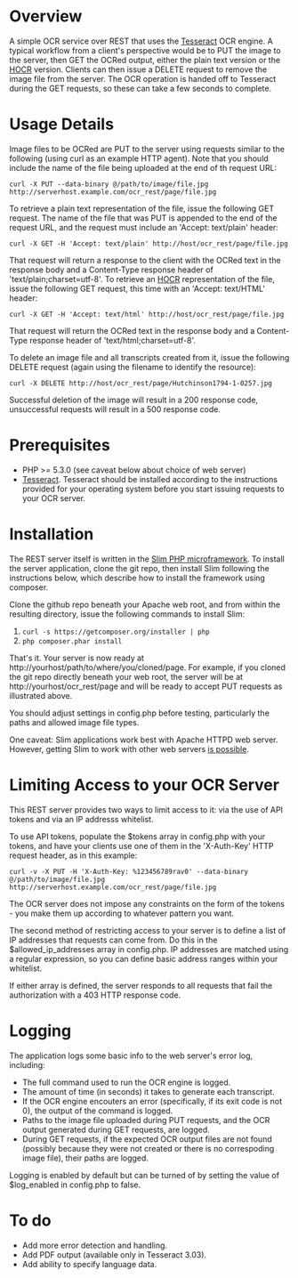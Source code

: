 # Overview

A simple OCR service over REST that uses the [Tesseract](http://code.google.com/p/tesseract-ocr/) OCR engine. A typical workflow from a client's perspective would be to PUT the image to the server, then GET the OCRed output, either the plain text version or the [HOCR](http://en.wikipedia.org/wiki/HOCR) version. Clients can then issue a DELETE request to remove the image file from the server. The OCR operation is handed off to Tesseract during the GET requests, so these can take a few seconds to complete.

# Usage Details

Image files to be OCRed are PUT to the server using requests similar to the following (using curl as an example HTTP agent). Note that you should include the name of the file being uploaded at the end of th request URL:

```
curl -X PUT --data-binary @/path/to/image/file.jpg http://serverhost.example.com/ocr_rest/page/file.jpg
```

To retrieve a plain text representation of the file, issue the following GET request. The name of the file that was PUT is appended to the end of the request URL, and the request must include an 'Accept: text/plain' header:

```
curl -X GET -H 'Accept: text/plain' http://host/ocr_rest/page/file.jpg
```
That request will return a response to the client with the OCRed text in the response body and a Content-Type response header of 'text/plain;charset=utf-8'. To retrieve an [HOCR](http://en.wikipedia.org/wiki/HOCR) representation of the file, issue the following GET request, this time with an 'Accept: text/HTML' header:

```
curl -X GET -H 'Accept: text/html' http://host/ocr_rest/page/file.jpg
```
That request will return the OCRed text in the response body and a Content-Type response header of 'text/html;charset=utf-8'.

To delete an image file and all transcripts created from it, issue the following DELETE request (again using the filename to identify the resource):

```
curl -X DELETE http://host/ocr_rest/page/Hutchinson1794-1-0257.jpg
```

Successful deletion of the image will result in a 200 response code, unsuccessful requests will result in a 500 response code.

# Prerequisites

* PHP >= 5.3.0 (see caveat below about choice of web server)
* [Tesseract](http://code.google.com/p/tesseract-ocr/). Tesseract should be installed according to the instructions provided for your operating system before you start issuing requests to your OCR server.

# Installation

The REST server itself is written in the [Slim PHP microframework](http://www.slimframework.com/). To install the server application, clone the git repo, then install Slim following the instructions below, which describe how to install the framework using composer.

Clone the github repo beneath your Apache web root, and from within the resulting directory, issue the following commands to install Slim:

1. ```curl -s https://getcomposer.org/installer | php```
2. ```php composer.phar install```

That's it. Your server is now ready at http://yourhost/path/to/where/you/cloned/page. For example, if you cloned the git repo directly beneath your web root, the server will be at http://yourhost/ocr_rest/page and will be ready to accept PUT requests as illustrated above.

You should adjust settings in config.php before testing, particularly the paths and allowed image file types.

One caveat: Slim applications work best with Apache HTTPD web server. However, getting Slim to work with other web servers [is possible](https://github.com/codeguy/Slim).

# Limiting Access to your OCR Server

This REST server provides two ways to limit access to it: via the use of API tokens and via an IP addresss whitelist.

To use API tokens, populate the $tokens array in config.php with your tokens, and have your clients use one of them in the 'X-Auth-Key' HTTP request header, as in this example:

```
curl -v -X PUT -H 'X-Auth-Key: %123456789rav0' --data-binary @/path/to/image/file.jpg http://serverhost.example.com/ocr_rest/page/file.jpg
```

The OCR server does not impose any constraints on the form of the tokens - you make them up according to whatever pattern you want.

The second method of restricting access to your server is to define a list of IP addresses that requests can come from. Do this in the $allowed_ip_addresses array in config.php. IP addresses are matched using a regular expression, so you can define basic address ranges within your whitelist.

If either array is defined, the server responds to all requests that fail the authorization with a 403 HTTP response code.

# Logging

The application logs some basic info to the web server's error log, including:

* The full command used to run the OCR engine is logged.
* The amount of time (in seconds) it takes to generate each transcript.
* If the OCR engine encouters an error (specifically, if its exit code is not 0), the output of the command is logged.
* Paths to the image file uploaded during PUT requests, and the OCR output generated during GET requests, are logged.
* During GET requests, if the expected OCR output files are not found (possibly because they were not created or there is no correspoding image file), their paths are logged.

Logging is enabled by default but can be turned of by setting the value of $log_enabled in config.php to false.

# To do

* Add more error detection and handling.
* Add PDF output (available only in Tesseract 3.03).
* Add ability to specify language data.
